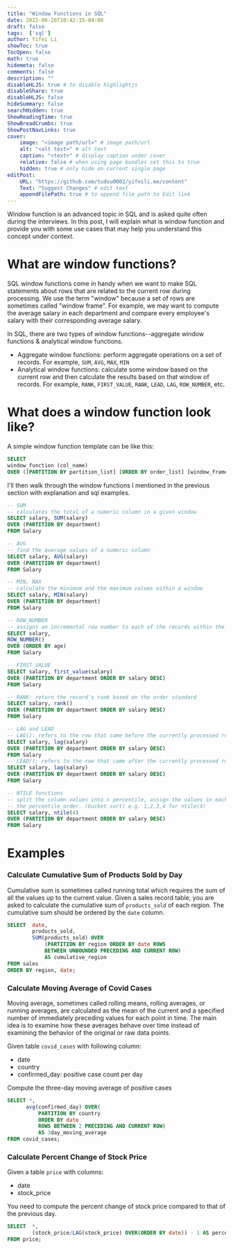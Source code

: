 ```yaml
---
title: "Window Functions in SQL"
date: 2022-06-26T10:42:15-04:00
draft: false
tags:  ['sql']
author: Yifei Li
showToc: true
TocOpen: false
math: true
hidemeta: false
comments: false
description: ""
disableHLJS: true # to disable highlightjs
disableShare: true
disableHLJS: false
hideSummary: false
searchHidden: true
ShowReadingTime: true
ShowBreadCrumbs: true
ShowPostNavLinks: true
cover:
    image: "<image path/url>" # image path/url
    alt: "<alt text>" # alt text
    caption: "<text>" # display caption under cover
    relative: false # when using page bundles set this to true
    hidden: true # only hide on current single page
editPost:
    URL: "https://github.com/tudou0002/yifeili.me/content"
    Text: "Suggest Changes" # edit text
    appendFilePath: true # to append file path to Edit link
---
```


Window function is an advanced topic in SQL and is asked quite often during the interviews. In this post, I will explain what is window function and provide you with some use cases that may help you understand this concept under context. 

# What are window functions?
SQL window functions come in handy when we want to make SQL statements about rows that are related to the current row during processing. We use the term "window" because a set of rows are sometimes called "window frame". For example, we may want to compute the average salary in each department and compare every employee's salary with their corresponding average salary. 

In SQL, there are two types of window functions--aggregate window functions & analytical window functions.
- Aggregate window functions: perform aggregate operations on a set of records. For example, `SUM`, `AVG`, `MAX`, `MIN`
- Analytical window functions: calculate some window based on the current row and then calculate the results based on that window of records. For example, `RANK`, `FIRST_VALUE`, `RANK`, `LEAD`, `LAG`, `ROW_NUMBER`, etc.

# What does a window function look like?
A simple window function template can be like this:
```sql
SELECT
window_function (col_name)
OVER ([PARTITION BY partition_list] [ORDER BY order_list] [window_frame_clause])
```

I'll then walk through the window functions I mentioned in the previous section with explanation and sql examples.
```sql
-- SUM
-- calculates the total of a numeric column in a given window
SELECT salary, SUM(salary) 
OVER (PARTITION BY department)
FROM Salary

-- AVG
-- find the average values of a numeric column
SELECT salary, AVG(salary) 
OVER (PARTITION BY department)
FROM Salary

-- MIN, MAX
-- calculate the minimum and the maximum values within a window
SELECT salary, MIN(salary) 
OVER (PARTITION BY department)
FROM Salary

-- ROW_NUMBER
-- assigns an incremental row number to each of the records within the selected window 
SELECT salary, 
ROW_NUMBER()
OVER (ORDER BY age)
FROM Salary

-- FIRST_VALUE
SELECT salary, first_value(salary) 
OVER (PARTITION BY department ORDER BY salary DESC) 
FROM Salary

-- RANK: return the record's rank based on the order standard
SELECT salary, rank() 
OVER (PARTITION BY department ORDER BY salary DESC)
FROM Salary

-- LAG and LEAD
-- LAG(): refers to the row that came before the currently processed row
SELECT salary, lag(salary) 
OVER (PARTITION BY department ORDER BY salary DESC)
FROM Salary
-- LEAD(): refers to the row that came after the currently processed row
SELECT salary, lag(salary) 
OVER (PARTITION BY department ORDER BY salary DESC)
FROM Salary

-- NTILE functions
-- split the column values into n percentile, assign the values in each percentile with
-- the percentile order. (bucket sort) e.g. 1,2,3,4 for ntile(4)
SELECT salary, ntile(4) 
OVER (PARTITION BY department ORDER BY salary DESC)
FROM Salary
```

# Examples

### Calculate Cumulative Sum of Products Sold by Day
Cumulative sum is sometimes called running total which requires the sum of all the values up to the current value. Given a sales record table, you are asked to calculate the cumulative sum of `products_sold` of each region. The cumulative sum should be ordered by the `date` column.

```sql
SELECT  date,
        products_sold,
        SUM(products_sold) OVER
            (PARTITION BY region ORDER BY date ROWS 
            BETWEEN UNBOUNDED PRECEDING AND CURRENT ROW) 
            AS cumulative_region
FROM sales
ORDER BY region, date;

```

### Calculate Moving Average of Covid Cases
Moving average, sometimes called rolling means, rolling averages, or running averages, are calculated as the mean of the current and a specified number of immediately preceding values for each point in time. The main idea is to examine how these averages behave over time instead of examining the behavior of the original or raw data points.

Given table `covid_cases` with following column:
- date
- country
- confirmed_day: positive case count per day

Compute the three-day moving average of positive cases

```sql
SELECT *,
      avg(confirmed_day) OVER(
          PARTITION BY country
          ORDER BY date
          ROWS BETWEEN 2 PRECEDING AND CURRENT ROW)
          AS 3day_moving_average
FROM covid_cases;
```

### Calculate Percent Change of Stock Price 
Given a table `price` with columns:
- date
- stock_price

You need to compute the percent change of stock price compared to that of the previous day.
```sql
SELECT  *,
        (stock_price/LAG(stock_price) OVER(ORDER BY date)) - 1 AS percent_change,
FROM price;
```